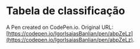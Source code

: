 # Tabela de classificação

A Pen created on CodePen.io. Original URL: [https://codepen.io/IgorIsaiasBanlian/pen/abpZeLz](https://codepen.io/IgorIsaiasBanlian/pen/abpZeLz).


